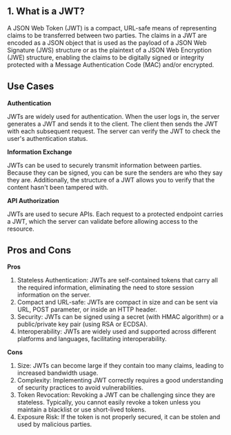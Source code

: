 ## 1. What is a JWT?
A JSON Web Token (JWT) is a compact, URL-safe means of representing claims to be transferred between two parties. The claims in a JWT are encoded as a JSON object that is used as the payload of a JSON Web Signature (JWS) structure or as the plaintext of a JSON Web Encryption (JWE) structure, enabling the claims to be digitally signed or integrity protected with a Message Authentication Code (MAC) and/or encrypted.

## Use Cases
**Authentication**

JWTs are widely used for authentication. When the user logs in, the server generates a JWT and sends it to the client. The client then sends the JWT with each subsequent request. The server can verify the JWT to check the user's authentication status.

**Information Exchange**

JWTs can be used to securely transmit information between parties. Because they can be signed, you can be sure the senders are who they say they are. Additionally, the structure of a JWT allows you to verify that the content hasn't been tampered with.

**API Authorization**

JWTs are used to secure APIs. Each request to a protected endpoint carries a JWT, which the server can validate before allowing access to the resource.

## Pros and Cons

**Pros**

1) Stateless Authentication: JWTs are self-contained tokens that carry all the required information, eliminating the need to store session information on the server.
2) Compact and URL-safe: JWTs are compact in size and can be sent via URL, POST parameter, or inside an HTTP header.
3) Security: JWTs can be signed using a secret (with HMAC algorithm) or a public/private key pair (using RSA or ECDSA).
4) Interoperability: JWTs are widely used and supported across different platforms and languages, facilitating interoperability.

**Cons**

1) Size: JWTs can become large if they contain too many claims, leading to increased bandwidth usage.
2) Complexity: Implementing JWT correctly requires a good understanding of security practices to avoid vulnerabilities.
3) Token Revocation: Revoking a JWT can be challenging since they are stateless. Typically, you cannot easily revoke a token unless you maintain a blacklist or use short-lived tokens.
4) Exposure Risk: If the token is not properly secured, it can be stolen and used by malicious parties.